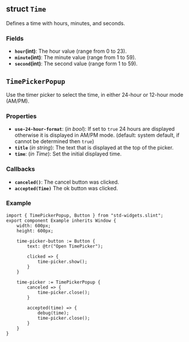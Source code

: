 <!-- Copyright © SixtyFPS GmbH <info@slint.dev> ; SPDX-License-Identifier: MIT -->

## struct `Time`

Defines a time with hours, minutes, and seconds.

### Fields

-   **`hour`(int)**: The hour value (range from 0 to 23).
-   **`minute`(int)**: The minute value (range from 1 to 59).
-   **`second`(int)**: The second value (range form 1 to 59).

## `TimePickerPopup`

Use the timer picker to select the time, in either 24-hour or 12-hour mode (AM/PM). 

### Properties

-   **`use-24-hour-format`**: (_in_ _bool_): If set to `true` 24 hours are displayed otherwise it is displayed in AM/PM mode. (default: system default, if cannot be determined then `true`) 
-   **`title`** (_in_ _string_): The text that is displayed at the top of the picker.
-   **`time`**: (_in_ _Time_): Set the initial displayed time.

### Callbacks

-   **`canceled()`**: The cancel button was clicked.
-   **`accepted(Time)`** The ok button was clicked.

### Example

```slint
import { TimePickerPopup, Button } from "std-widgets.slint";
export component Example inherits Window {
    width: 600px;
    height: 600px;

    time-picker-button := Button {
        text: @tr("Open TimePicker");

        clicked => {
            time-picker.show();
        }
    }

    time-picker := TimePickerPopup {
        canceled => {
            time-picker.close();
        }

        accepted(time) => {
            debug(time);
            time-picker.close();
        }
    }
}
```
